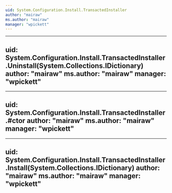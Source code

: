 ```yaml
---
uid: System.Configuration.Install.TransactedInstaller
author: "mairaw"
ms.author: "mairaw"
manager: "wpickett"
---
```


---
uid: System.Configuration.Install.TransactedInstaller.Uninstall(System.Collections.IDictionary)
author: "mairaw"
ms.author: "mairaw"
manager: "wpickett"
---

---
uid: System.Configuration.Install.TransactedInstaller.#ctor
author: "mairaw"
ms.author: "mairaw"
manager: "wpickett"
---

---
uid: System.Configuration.Install.TransactedInstaller.Install(System.Collections.IDictionary)
author: "mairaw"
ms.author: "mairaw"
manager: "wpickett"
---

